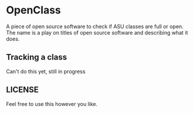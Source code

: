 # OpenClass

A piece of open source software to check if ASU classes are full or open. The
name is a play on titles of open source software and describing what it does.


## Tracking a class
Can't do this yet, still in progress

## LICENSE
Feel free to use this however you like.
